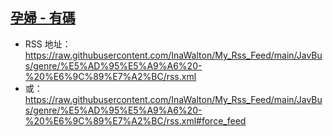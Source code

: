 ## [孕婦 - 有碼](https://www.javbus.com/genre/15)
 - RSS 地址：https://raw.githubusercontent.com/InaWalton/My_Rss_Feed/main/JavBus/genre/%E5%AD%95%E5%A9%A6%20-%20%E6%9C%89%E7%A2%BC/rss.xml
 - 或：https://raw.githubusercontent.com/InaWalton/My_Rss_Feed/main/JavBus/genre/%E5%AD%95%E5%A9%A6%20-%20%E6%9C%89%E7%A2%BC/rss.xml#force_feed